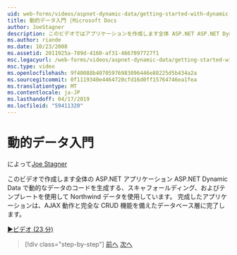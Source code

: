 ```yaml
---
uid: web-forms/videos/aspnet-dynamic-data/getting-started-with-dynamic-data
title: 動的データ入門 |Microsoft Docs
author: JoeStagner
description: このビデオではアプリケーションを作成します全体 ASP.NET ASP.NET Dynamic Data で scaffoldi を生成する動的なデータのコードを使用して Northwind データを使用して.
ms.author: riande
ms.date: 10/23/2008
ms.assetid: 2011925a-789d-4160-af31-4667097727f1
msc.legacyurl: /web-forms/videos/aspnet-dynamic-data/getting-started-with-dynamic-data
msc.type: video
ms.openlocfilehash: 9f40088b40705976983096446e88225d5b434a2a
ms.sourcegitcommit: 0f1119340e4464720cfd16d0ff15764746ea1fea
ms.translationtype: MT
ms.contentlocale: ja-JP
ms.lasthandoff: 04/17/2019
ms.locfileid: "59411320"
---
```

# <a name="getting-started-with-dynamic-data"></a>動的データ入門

によって[Joe Stagner](https://github.com/JoeStagner)

このビデオで作成します全体の ASP.NET アプリケーション ASP.NET Dynamic Data で動的なデータのコードを生成する、スキャフォールディング、およびテンプレートを使用して Northwind データを使用しています。 完成したアプリケーションは、AJAX 動作と完全な CRUD 機能を備えたデータベース層に完了します。

[&#9654;ビデオ (23 分)](https://channel9.msdn.com/Blogs/ASP-NET-Site-Videos/getting-started-with-dynamic-data)

> [!div class="step-by-step"]
> [前へ](how-do-i-use-a-dynamiccontrol-in-listview-and-detailsview-controls.md)
> [次へ](begin-editing-the-templates-in-aspnet-dynamic-data-applications.md)

